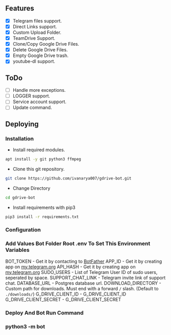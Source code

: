 ## Features
- [X] Telegram files support.
- [X] Direct Links support.
- [X] Custom Upload Folder.
- [X] TeamDrive Support.
- [X] Clone/Copy Google Drive Files.
- [X] Delete Google Drive Files.
- [X] Empty Google Drive trash.
- [X] youtube-dl support.

## ToDo 
- [ ] Handle more exceptions.
- [ ] LOGGER support.
- [ ] Service account support.
- [ ] Update command.

## Deploying
### Installation
- Install required modules.
```sh
apt install -y git python3 ffmpeg
```
- Clone this git repository.
```sh 
git clone https://github.com/ivanarya007/gdrive-bot.git
```
- Change Directory
```sh 
cd gdrive-bot
```
- Install requirements with pip3
```sh 
pip3 install -r requirements.txt
```

### Configuration
### Add Values Bot Folder Root .env To Set This Environment Variables 

BOT_TOKEN - Get it by contacting to [BotFather](https://t.me/botfather)
APP_ID - Get it by creating app on [my.telegram.org](https://my.telegram.org/apps)
API_HASH - Get it by creating app on [my.telegram.org](https://my.telegram.org/apps)
SUDO_USERS - List of Telegram User ID of sudo users, seperated by space.
SUPPORT_CHAT_LINK - Telegram invite link of support chat.
DATABASE_URL - Postgres database url.
DOWNLOAD_DIRECTORY - Custom path for downloads. Must end with a forward `/` slash. (Default to `./downloads/`)
G_DRIVE_CLIENT_ID - G_DRIVE_CLIENT_ID
G_DRIVE_CLIENT_SECRET - G_DRIVE_CLIENT_SECRET

### Deploy And Bot Run Command 

### python3 -m bot

